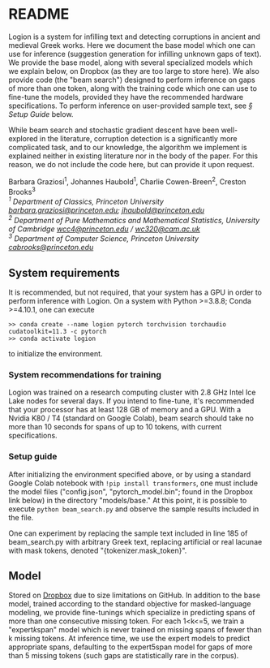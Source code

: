 # README

Logion is a system for infilling text and detecting corruptions in ancient and medieval Greek works. 
Here we document the base model which one can use for inference (suggestion generation for infilling unknown gaps of text). 
We provide the base model, along with several specialized models which we explain below, on Dropbox (as they are too large to store here).
We also provide code (the "beam search") designed to perform inference on gaps of more than one token, along with the training code which one can use to fine-tune the models, provided they have the recommended hardware specifications. To perform inference on user-provided sample text, see <i>§ Setup Guide</i> below.

While beam search and stochastic gradient descent have been well-explored in the literature, corruption detection is a significantly more complicated task, and to our knowledge, the algorithm we implement is explained neither in existing literature nor in the body of the paper.
For this reason, we do not include the code here, but can provide it upon request.

Barbara Graziosi<sup>1</sup>, Johannes Haubold<sup>1</sup>, Charlie Cowen-Breen<sup>2</sup>, Creston Brooks<sup>3</sup>
<i><br>
<sup>1</sup> Department of Classics, Princeton University [barbara.graziosi@princeton.edu](mailto:barbara.graziosi@princeton.edu); [jhaubold@princeton.edu](mailto:jhaubold@princeton.edu) <br>
<sup>2</sup> Department of Pure Mathematics and Mathematical Statistics, University of Cambridge [wcc4@princeton.edu](mailto:wcc4@princeton.edu) / [wc320@cam.ac.uk](mailto:wc320@cam.ac.uk)<br>
<sup>3</sup> Department of Computer Science, Princeton University [cabrooks@princeton.edu](mailto:cabrooks@princeton.edu)
</i>
<br>

## System requirements

It is recommended, but not required, that your system has a GPU in order to perform inference with Logion. On a system with Python >=3.8.8;
Conda >=4.10.1, one can execute<br/>
```
>> conda create --name logion pytorch torchvision torchaudio cudatoolkit=11.3 -c pytorch
>> conda activate logion
```
to initialize the environment. 

### System recommendations for training
Logion was trained on a research computing cluster with 2.8 GHz Intel Ice Lake nodes for several days. If you intend to fine-tune, it's recommended that your processor has at least 128 GB of memory and a GPU. With a Nvidia K80 / T4 (standard on Google Colab), beam search should take no more than 10 seconds for spans of up to 10 tokens, with current specifications.

### Setup guide
After initializing the environment specified above, or by using a standard Google Colab notebook with `!pip install transformers`, one must include the model files ("config.json", "pytorch_model.bin"; found in the Dropbox link below) in the directory "models/base." At this point, it is possible to execute `python beam_search.py` and observe the sample results included in the file.

One can experiment by replacing the sample text included in line 185 of beam_search.py with arbitrary Greek text, replacing artificial or real lacunae with mask tokens, denoted "{tokenizer.mask_token}".

## Model

Stored on [Dropbox](https://www.dropbox.com/sh/x8lsd6la7meq4xk/AABb8tqHPTT1KHYvLvKLeaEta?dl=0) due to size limitations on GitHub. 
In addition to the base model, trained according to the standard objective for masked-language modeling, we provide fine-tunings which specialize
in predicting spans of more than one consecutive missing token. For each 1<k<=5, we train a "expert<i>k</i>span" model which is never trained on missing spans of fewer than k missing tokens.
At inference time, we use the expert models to predict appropriate spans, defaulting to the expert5span model for gaps of more than 5 missing tokens (such gaps are statistically rare in the corpus).
